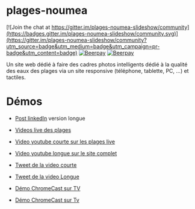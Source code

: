 # plages-noumea

[![Join the chat at https://gitter.im/plages-noumea-slideshow/community](https://badges.gitter.im/plages-noumea-slideshow/community.svg)](https://gitter.im/plages-noumea-slideshow/community?utm_source=badge&utm_medium=badge&utm_campaign=pr-badge&utm_content=badge)
[![Beerpay](https://beerpay.io/adriens/plages-noumea/badge.svg)](https://beerpay.io/adriens/plages-noumea)
[![Beerpay](https://beerpay.io/adriens/plages-noumea/make-wish.svg)](https://beerpay.io/adriens/plages-noumea)

Un site web dédié à faire des cadres photos intelligents dédié à la qualité des eaux des plages via un site responsive (téléphone, tablette, PC, ...) et tactiles.

# Démos

- [Post linkedIn](https://www.linkedin.com/feed/update/urn:li:activity:6507531815102836736) version longue

- [Videos live des plages](https://www.linkedin.com/feed/update/urn:li:activity:6507533572084195328)

- [Video youtube courte sur les plages live](https://youtu.be/ULxTC4MyUBY)

- [Video youtube longue sur le site complet](https://youtu.be/6WqrF-Zf_yc)

- [Tweet de la video courte](https://twitter.com/rastadidi/status/1101771393660678145)

- [Tweet de la video Longue](https://twitter.com/rastadidi/status/1101772531864764416)

- [Démo ChromeCast sur TV](https://youtu.be/7aKEby8qupI)

- [Démo ChromeCast sur Tv](https://youtu.be/uOH1cjQVtIQ)
